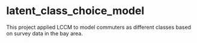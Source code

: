 # latent_class_choice_model
This project applied LCCM to model commuters as different classes based on survey data in the bay area.
